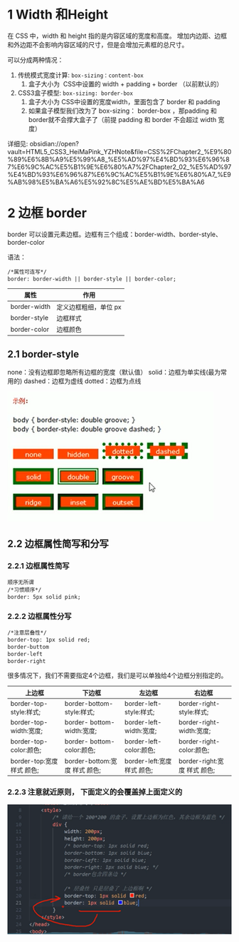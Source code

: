 
# 1 Width 和Height
在 CSS 中，width 和 height 指的是内容区域的宽度和高度。
增加内边距、边框和外边距不会影响内容区域的尺寸，但是会增加元素框的总尺寸。

可以分成两种情况：

1.  传统模式宽度计算: `box-sizing：content-box` 
    1.  盒子大小为  CSS中设置的 width + padding + border （以前默认的）
2.  CSS3盒子模型: `box-sizing: border-box` 
    1.  盒子大小为 CSS中设置的宽度width，里面包含了 border 和 padding
    2.  如果盒子模型我们改为了 box-sizing： border-box ，那padding 和 border就不会撑大盒子了（前提 padding 和 border 不会超过 width 宽度）

详细见: 
obsidian://open?vault=HTML5_CSS3_HeiMaPink_YZHNote&file=CSS%2FChapter2_%E9%80%89%E6%8B%A9%E5%99%A8_%E5%AD%97%E4%BD%93%E6%96%87%E6%9C%AC%E5%B1%9E%E6%80%A7%2FChapter2_02_%E5%AD%97%E4%BD%93%E6%96%87%E6%9C%AC%E5%B1%9E%E6%80%A7_%E9%AB%98%E5%BA%A6%E5%92%8C%E5%AE%BD%E5%BA%A6

# 2 边框 border

border 可以设置元素边框。边框有三个组成：border-width、border-style、border-color

语法：

```
/*属性可连写*/
border: border-width || border-style || border-color;
```

| 属性           | 作用           |
| ------------ | ------------ |
| border-width | 定义边框粗细，单位 px |
| border-style | 边框样式         |
| border-color | 边框颜色         |

## 2.1 border-style
none：没有边框即忽略所有边框的宽度（默认值）
solid：边框为单实线(最为常用的)
dashed：边框为虚线
dotted：边框为点线

![](image/Chapter4_css_盒子模型_边框_style.png)

## 2.2 边框属性简写和分写

### 2.2.1 边框属性简写

```
顺序无所谓
/*习惯顺序*/ 
border: 5px solid pink;
```

### 2.2.2 边框属性分写

```
/*注意层叠性*/
border-top: 1px solid red;
border-buttom
border-left
border-right
```

很多情况下，我们不需要指定4个边框，我们是可以单独给4个边框分别指定的。

| 上边框                  | 下边框                      | 左边框                   | 右边框                    |
| -------------------- | ------------------------ | --------------------- | ---------------------- |
| border-top-style:样式; | border-bottom-style:样式;  | border-left-style:样式; | border-right-style:样式; |
| border-top-width:宽度; | border- bottom-width:宽度; | border-left-width:宽度; | border-right-width:宽度; |
| border-top-color:颜色; | border- bottom-color:颜色; | border-left-color:颜色; | border-right-color:颜色; |
| border-top:宽度 样式 颜色; | border-bottom:宽度 样式 颜色;  | border-left:宽度 样式 颜色; | border-right:宽度 样式 颜色; |

### 2.2.3 注意就近原则， 下面定义的会覆盖掉上面定义的
![](image/Chapter4_css_盒子模型_边框_简写_重叠性.png)


